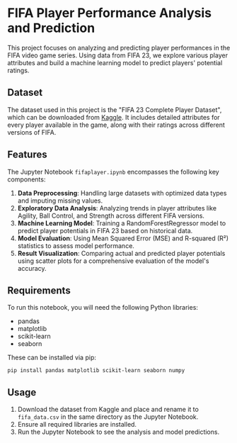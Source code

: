 # FIFA Player Performance Analysis and Prediction

This project focuses on analyzing and predicting player performances in the FIFA video game series. Using data from FIFA 23, we explore various player attributes and build a machine learning model to predict players' potential ratings.

## Dataset

The dataset used in this project is the "FIFA 23 Complete Player Dataset", which can be downloaded from [Kaggle](https://www.kaggle.com/datasets/stefanoleone992/fifa-23-complete-player-dataset). It includes detailed attributes for every player available in the game, along with their ratings across different versions of FIFA.

## Features

The Jupyter Notebook `fifaplayer.ipynb` encompasses the following key components:

1. **Data Preprocessing**: Handling large datasets with optimized data types and imputing missing values.
2. **Exploratory Data Analysis**: Analyzing trends in player attributes like Agility, Ball Control, and Strength across different FIFA versions.
3. **Machine Learning Model**: Training a RandomForestRegressor model to predict player potentials in FIFA 23 based on historical data.
4. **Model Evaluation**: Using Mean Squared Error (MSE) and R-squared (R²) statistics to assess model performance.
5. **Result Visualization**: Comparing actual and predicted player potentials using scatter plots for a comprehensive evaluation of the model's accuracy.

## Requirements

To run this notebook, you will need the following Python libraries:
- pandas
- matplotlib
- scikit-learn
- seaborn

These can be installed via pip:
```
pip install pandas matplotlib scikit-learn seaborn numpy
```

## Usage

1. Download the dataset from Kaggle and place and rename it to `fifa_data.csv` in the same directory as the Jupyter Notebook.
2. Ensure all required libraries are installed.
3. Run the Jupyter Notebook to see the analysis and model predictions.

